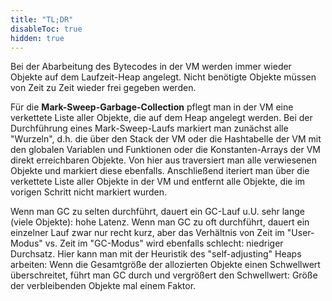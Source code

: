 ```yaml
---
title: "TL;DR"
disableToc: true
hidden: true
---
```



Bei der Abarbeitung des Bytecodes in der VM werden immer wieder Objekte auf dem Laufzeit-Heap angelegt.
Nicht benötigte Objekte müssen von Zeit zu Zeit wieder frei gegeben werden.

Für die **Mark-Sweep-Garbage-Collection** pflegt man in der VM eine verkettete Liste aller Objekte, die
auf dem Heap angelegt werden. Bei der Durchführung eines Mark-Sweep-Laufs markiert man zunächst alle
"Wurzeln", d.h. die über den Stack der VM oder die Hashtabelle der VM mit den globalen Variablen und
Funktionen oder die Konstanten-Arrays der VM direkt erreichbaren Objekte. Von hier aus traversiert man
alle verwiesenen Objekte und markiert diese ebenfalls. Anschließend iteriert man über die verkettete
Liste aller Objekte in der VM und entfernt alle Objekte, die im vorigen Schritt nicht markiert wurden.

Wenn man GC zu selten durchführt, dauert ein GC-Lauf u.U. sehr lange (viele Objekte): hohe Latenz.
Wenn man GC zu oft durchführt, dauert ein einzelner Lauf zwar nur recht kurz, aber das Verhältnis
von Zeit im "User-Modus" vs. Zeit im "GC-Modus" wird ebenfalls schlecht: niedriger Durchsatz. Hier
kann man mit der Heuristik des "self-adjusting" Heaps arbeiten: Wenn die Gesamtgröße der allozierten
Objekte einen Schwellwert überschreitet, führt man GC durch und vergrößert den Schwellwert: Größe der
verbleibenden Objekte mal einem Faktor.
